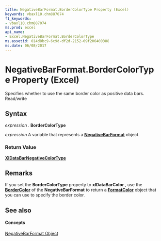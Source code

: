```yaml
---
title: NegativeBarFormat.BorderColorType Property (Excel)
keywords: vbaxl10.chm887074
f1_keywords:
- vbaxl10.chm887074
ms.prod: excel
api_name:
- Excel.NegativeBarFormat.BorderColorType
ms.assetid: 014d8bc9-6c9d-df2d-2152-09f206400388
ms.date: 06/08/2017
---
```



# NegativeBarFormat.BorderColorType Property (Excel)

 Specifies whether to use the same border color as positive data bars. Read/write


## Syntax

 _expression_ . **BorderColorType**

 _expression_ A variable that represents a **[NegativeBarFormat](negativebarformat-object-excel.md)** object.


### Return Value

 **[XlDataBarNegativeColorType](xldatabarnegativecolortype-enumeration-excel.md)**


## Remarks

If you set the  **BorderColorType** property to **xlDataBarColor** , use the **[BorderColor](negativebarformat-bordercolor-property-excel.md)** of the **NegativeBarFormat** to return a **[FormatColor](formatcolor-object-excel.md)** object that you can use to specify the border color.


## See also


#### Concepts


[NegativeBarFormat Object](negativebarformat-object-excel.md)

